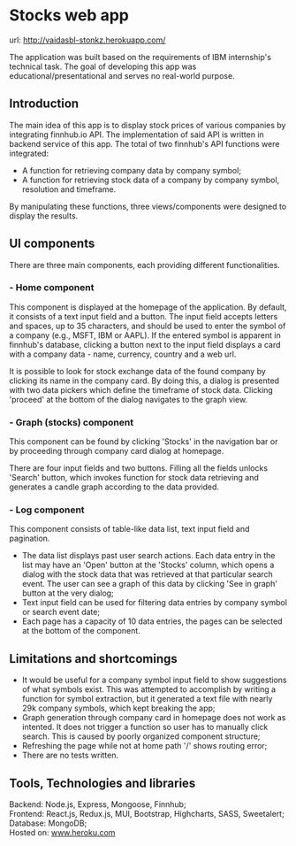 # Stocks web app

url: http://vaidasbl-stonkz.herokuapp.com/

The application was built based on the requirements of IBM internship's technical task. The goal of developing this app was educational/presentational and serves no real-world purpose.

## Introduction
The main idea of this app is to display stock prices of various companies by integrating finnhub.io API. The implementation of said API is written in backend service of this app. The total of two finnhub's API functions were integrated: 

 - A function for retrieving company data by company symbol;
 - A function for retrieving stock data of a company by company symbol, resolution and timeframe.

By manipulating these functions, three views/components were designed to display the results.

## UI components

There are three main components, each providing different functionalities.

### - Home component

This component is displayed at the homepage of the application. By default, it consists of a text input field and a button. The input field accepts letters and spaces, up to 35 characters, and should be used to enter the symbol of a company (e.g., MSFT, IBM or AAPL). If the entered symbol is apparent in finnhub's database, clicking a button next to the input field displays a card with a company data - name, currency, country and a web url. 

It is possible to look for stock exchange data of the found company by clicking its name in the company card. By doing this, a dialog is presented with two data pickers which define the timeframe of stock data. Clicking 'proceed' at the bottom of the dialog navigates to the graph view.

### - Graph (stocks) component

This component can be found by clicking 'Stocks' in the navigation bar or by proceeding through company card dialog at homepage.

There are four input fields and two buttons. Filling all the fields unlocks 'Search' button, which invokes function for stock data retrieving and generates a candle graph according to the data provided.

### - Log component

This component consists of table-like data list, text input field and pagination.

 - The data list displays past user search actions. Each data entry in the list may have an 'Open' button at the 'Stocks' column, which opens a dialog with the stock data that was retrieved at that particular search event. The user can see a graph of this data by clicking 'See in graph' button at the very dialog;
 - Text input field can be used for filtering data entries by company symbol or search event date;
 - Each page has a capacity of 10 data entries, the pages can be selected at the bottom of the component.

## Limitations and shortcomings

- It would be useful for a company symbol input field to show suggestions of what symbols exist. This was attempted to accomplish by writing a function for symbol extraction, but it generated a text file with nearly 29k company symbols, which kept breaking the app;
- Graph generation through company card in homepage does not work as intented. It does not trigger a function so user has to manually click search. This is caused by poorly organized component structure;
- Refreshing the page while not at home path '/' shows routing error;
- There are no tests written.

## Tools, Technologies and libraries

Backend: Node.js, Express, Mongoose, Finnhub;  
Frontend: React.js, Redux.js, MUI, Bootstrap, Highcharts, SASS, Sweetalert;  
Database: MongoDB;  
Hosted on: www.heroku.com  
